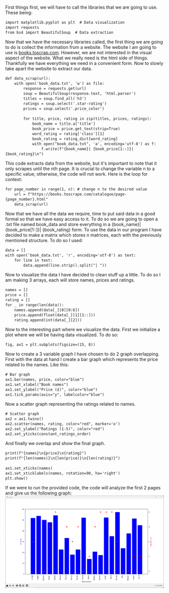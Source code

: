 First things first, we will have to call the libraries that we are going to use. These being:
```
import matplotlib.pyplot as plt  # Data visualization
import requests
from bs4 import BeautifulSoup  # Data extraction 
```
Now that we have the necessary libraries called, the first thing we are going to do is collect the information from a website. The website I am going to use is [books.toscrap.com](https://books.toscrape.com/).
However, we are not interested in the visual aspect of the website. What we really need is the html side of things.
Thankfully we have everything we need in a convenient form.
Now to slowly take apart the website to extract our data.
```
def data_scrap(url):
    with open('book_data.txt', 'w') as file:
        response = requests.get(url)
        soup = BeautifulSoup(response.text, 'html.parser')
        titles = soup.find_all('h3')
        ratings = soup.select('.star-rating')
        prices = soup.select('.price_color')

        for title, price, rating in zip(titles, prices, ratings):
            book_name = title.a['title']
            book_price = price.get_text(strip=True)
            word_rating = rating['class'][1]
            book_rating = rating_dict[word_rating]
            with open("book_data.txt", 'a', encoding='utf-8') as f:
                f.write(f"{book_name}| {book_price[1::]}| {book_rating}\n")
```
This code extracts data from the website, but it's important to note that it only scrapes until the nth page. It is crucial to change the variable n to a specific value; otherwise, the code will not work. Here is the loop for context:
```
for page_number in range(1, n): # change n to the desired value
    url = f"https://books.toscrape.com/catalogue/page-{page_number}.html"
    data_scrap(url)
```
Now that we have all the data we require, time to put said data in a good formal so that we have easy access to it. To do so we are going to open a .txt file named book_data and store everything in a  {book_name}| {book_price[1::]}| {book_rating} form.
To use the data in our program I have decided to make a matrix which stores n matrices, each with the previously mentioned structure.	To do so I used:
```
data = []
with open('book_data.txt', 'r', encoding='utf-8') as text:
    for line in text:
        data.append(line.strip().split("| "))
```
Now to visualize the data I have decided to clean stuff up a little.
To do so I am making 3 arrays, each will store names, prices and ratings.
```
names = []
price = []
rating = []
for _ in range(len(data)):
    names.append(data[_][0][0:6])
    price.append(float(data[_][1][1::]))
    rating.append(int(data[_][2]))
```
Now to the interesting part where we visualize the data.
First we initialize a plot where we will be having data visualized. To do so:
```
fig, ax1 = plt.subplots(figsize=(15, 8))
```
Now to create a 3 variable graph I have chosen to do 2 graph overlapping. First with the data at hand I create a bar graph which represents the price related to the names. Like this:
```
# Bar graph
ax1.bar(names, price, color="blue")
ax1.set_xlabel("Book names")
ax1.set_ylabel("Price (£)", color="blue")
ax1.tick_params(axis="y", labelcolor="blue")
```
Now a scatter graph representing the ratings related to names.
```
# Scatter graph
ax2 = ax1.twinx()
ax2.scatter(names, rating, color="red", marker='o')
ax2.set_ylabel("Ratings (1-5)", color="red")
ax2.set_yticks(constant_ratings_order)
```
And finally we overlap and show the final graph.
```
print(f"{names}\n{price}\n{rating}")
print(f"{len(names)}\n{len(price)}\n{len(rating)}")

ax1.set_xticks(names)
ax1.set_xticklabels(names, rotation=90, ha='right')
plt.show()
```
If we were to run the provided code, the code will analyze the first 2 pages and give us the following graph:
![alt text](https://github.com/SHamkhalil/Books-scraper/blob/main/Graph.png?raw=true)
